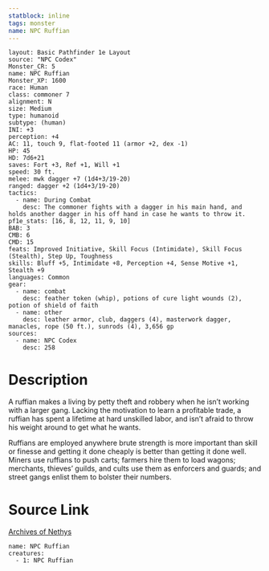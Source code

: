 ```yaml
---
statblock: inline
tags: monster
name: NPC Ruffian
---
```

```statblock
layout: Basic Pathfinder 1e Layout
source: "NPC Codex"
Monster_CR: 5
name: NPC Ruffian
Monster_XP: 1600
race: Human
class: commoner 7
alignment: N
size: Medium
type: humanoid
subtype: (human)
INI: +3
perception: +4
AC: 11, touch 9, flat-footed 11 (armor +2, dex -1)
HP: 45
HD: 7d6+21
saves: Fort +3, Ref +1, Will +1
speed: 30 ft.
melee: mwk dagger +7 (1d4+3/19-20)
ranged: dagger +2 (1d4+3/19-20)
tactics:
  - name: During Combat
    desc: The commoner fights with a dagger in his main hand, and holds another dagger in his off hand in case he wants to throw it.
pf1e_stats: [16, 8, 12, 11, 9, 10]
BAB: 3
CMB: 6
CMD: 15
feats: Improved Initiative, Skill Focus (Intimidate), Skill Focus (Stealth), Step Up, Toughness
skills: Bluff +5, Intimidate +8, Perception +4, Sense Motive +1, Stealth +9
languages: Common
gear:
  - name: combat
    desc: feather token (whip), potions of cure light wounds (2), potion of shield of faith
  - name: other
    desc: leather armor, club, daggers (4), masterwork dagger, manacles, rope (50 ft.), sunrods (4), 3,656 gp
sources:
  - name: NPC Codex
    desc: 258
```
# Description
A ruffian makes a living by petty theft and robbery when he isn’t working with a larger gang. Lacking the motivation to learn a profitable trade, a ruffian has spent a lifetime at hard unskilled labor, and isn’t afraid to throw his weight around to get what he wants.

Ruffians are employed anywhere brute strength is more important than skill or finesse and getting it done cheaply is better than getting it done well. Miners use ruffians to push carts; farmers hire them to load wagons; merchants, thieves’ guilds, and cults use them as enforcers and guards; and street gangs enlist them to bolster their numbers.
# Source Link
[Archives of Nethys](https://aonprd.com/NPCDisplay.aspx?ItemName=Ruffian)
```encounter-table
name: NPC Ruffian
creatures:
  - 1: NPC Ruffian
```
